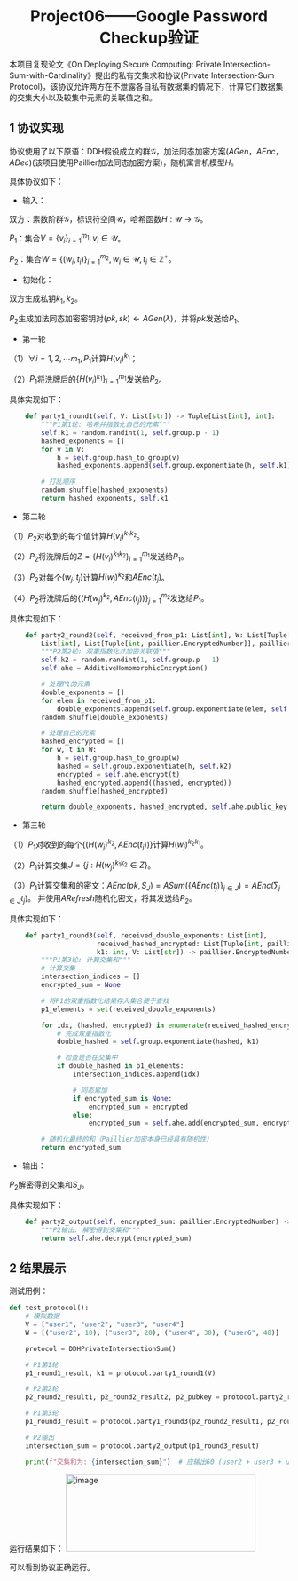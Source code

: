 # <center>Project06——Google Password Checkup验证<center>

本项目复现论文《On Deploying Secure Computing: Private Intersection-Sum-with-Cardinality》提出的私有交集求和协议(Private Intersection-Sum Protocol)，该协议允许两方在不泄露各自私有数据集的情况下，计算它们数据集的交集大小以及较集中元素的关联值之和。

## 1 协议实现

协议使用了以下原语：DDH假设成立的群$`\mathcal{G}`$，加法同态加密方案$`(AGen，AEnc，ADec)`$(该项目使用Paillier加法同态加密方案)，随机寓言机模型$`H`$。

具体协议如下：

* 输入：

双方：素数阶群$`\mathcal{G}`$，标识符空间$`\mathcal{U}`$，哈希函数$`H:\mathcal{U}\rightarrow\mathcal{G}`$。

$`P_1`$：集合$`V=\{v_i\}_{i=1}^{m_1},v_i\in\mathcal{U}`$。

$`P_2`$：集合$`W=\{(w_i,t_i)\}_{i=1}^{m_2},w_i\in\mathcal{U},t_i\in\mathbb{Z}^+`$。

* 初始化：

双方生成私钥$`k_1,k_2`$。

$`P_2`$生成加法同态加密密钥对$`(pk,sk)\leftarrow AGen(\lambda)`$，并将$`pk`$发送给$`P_1`$。

* 第一轮

（1）$`\forall i=1,2,\cdots m_1,P_1`$计算$`H(v_i)^{k_1}`$；

（2）$`P_1`$将洗牌后的$`\{H(v_i)^{k_1}\}_{i=1}^{m_1}`$发送给$`P_2`$。

具体实现如下：

```python
    def party1_round1(self, V: List[str]) -> Tuple[List[int], int]:
        """P1第1轮: 哈希并指数化自己的元素"""
        self.k1 = random.randint(1, self.group.p - 1)
        hashed_exponents = []
        for v in V:
            h = self.group.hash_to_group(v)
            hashed_exponents.append(self.group.exponentiate(h, self.k1))

        # 打乱顺序
        random.shuffle(hashed_exponents)
        return hashed_exponents, self.k1
```

* 第二轮

（1）$`P_2`$对收到的每个值计算$`H(v_i)^{k_1k_2}`$。

（2）$`P_2`$将洗牌后的$`Z=\{H(v_i)^{k_1k_2}\}_{i=1}^{m_1}`$发送给$`P_1`$。

（3）$`P_2`$对每个$`(w_j,t_j)`$计算$`H(w_j)^{k_2}`$和$`AEnc(t_j)`$。

（4）$`P_2`$将洗牌后的$`\{(H(w_j)^{k_2},AEnc(t_j))\}_{j=1}^{m_2}`$发送给$`P_1`$。

具体实现如下：

```python
    def party2_round2(self, received_from_p1: List[int], W: List[Tuple[str, int]]) -> Tuple[
        List[int], List[Tuple[int, paillier.EncryptedNumber]], paillier.PaillierPublicKey]:
        """P2第2轮: 双重指数化并加密关联值"""
        self.k2 = random.randint(1, self.group.p - 1)
        self.ahe = AdditiveHomomorphicEncryption()

        # 处理P1的元素
        double_exponents = []
        for elem in received_from_p1:
            double_exponents.append(self.group.exponentiate(elem, self.k2))
        random.shuffle(double_exponents)

        # 处理自己的元素
        hashed_encrypted = []
        for w, t in W:
            h = self.group.hash_to_group(w)
            hashed = self.group.exponentiate(h, self.k2)
            encrypted = self.ahe.encrypt(t)
            hashed_encrypted.append((hashed, encrypted))
        random.shuffle(hashed_encrypted)

        return double_exponents, hashed_encrypted, self.ahe.public_key
```

* 第三轮

（1）$`P_1`$对收到的每个$`\{(H(w_j)^{k_2},AEnc(t_j))\}`$计算$`H(w_j)^{k_2k_1}`$。

（2）$`P_1`$计算交集$`J=\{j:H(w_j)^{k_1k_2}\in Z\}`$。

（3）$`P_1`$计算交集和的密文：$`AEnc(pk,S_J)=ASum(\{AEnc(t_j)\}_{j\in J})=AEnc(\sum_{j\in J}t_j)`$。 并使用$`ARefresh`$随机化密文，将其发送给$`P_2`$。

具体实现如下：

```python
    def party1_round3(self, received_double_exponents: List[int],
                      received_hashed_encrypted: List[Tuple[int, paillier.EncryptedNumber]],
                      k1: int, V: List[str]) -> paillier.EncryptedNumber:
        """P1第3轮: 计算交集和"""
        # 计算交集
        intersection_indices = []
        encrypted_sum = None

        # 将P1的双重指数化结果存入集合便于查找
        p1_elements = set(received_double_exponents)

        for idx, (hashed, encrypted) in enumerate(received_hashed_encrypted):
            # 完成双重指数化
            double_hashed = self.group.exponentiate(hashed, k1)

            # 检查是否在交集中
            if double_hashed in p1_elements:
                intersection_indices.append(idx)

                # 同态累加
                if encrypted_sum is None:
                    encrypted_sum = encrypted
                else:
                    encrypted_sum = self.ahe.add(encrypted_sum, encrypted)

        # 随机化最终的和（Paillier加密本身已经具有随机性）
        return encrypted_sum

```

* 输出：

$`P_2`$解密得到交集和$`S_J`$。

具体实现如下：

```python
    def party2_output(self, encrypted_sum: paillier.EncryptedNumber) -> int:
        """P2输出: 解密得到交集和"""
        return self.ahe.decrypt(encrypted_sum)
```

## 2 结果展示

测试用例：

```python
def test_protocol():
    # 模拟数据
    V = ["user1", "user2", "user3", "user4"]
    W = [("user2", 10), ("user3", 20), ("user4", 30), ("user6", 40)]

    protocol = DDHPrivateIntersectionSum()

    # P1第1轮
    p1_round1_result, k1 = protocol.party1_round1(V)

    # P2第2轮
    p2_round2_result1, p2_round2_result2, p2_pubkey = protocol.party2_round2(p1_round1_result, W)

    # P1第3轮
    p1_round3_result = protocol.party1_round3(p2_round2_result1, p2_round2_result2, k1, V)

    # P2输出
    intersection_sum = protocol.party2_output(p1_round3_result)

    print(f"交集和为: {intersection_sum}")  # 应输出60 (user2 + user3 + user4)
```

运行结果如下：
<img width="342" height="139" alt="image" src="https://github.com/user-attachments/assets/86abdbe8-88af-462a-a735-8971db35ccd4" />


可以看到协议正确运行。
